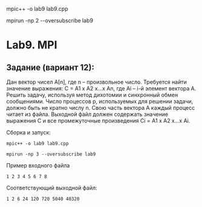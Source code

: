  mpic++ -o lab9 lab9.cpp
 
 mpirun -np 2 --oversubscribe lab9

# Lab9. MPI
## Задание (вариант 12):
Дан вектор чисел
А[n], где n – произвольное число. Требуется найти значение выражения:
С = А1 x А2 x…x Аn,
где Аi – i-й элемент вектора А. Решить задачу, используя метод дихотомии и
синхронный обмен сообщениями. Число процессов р, используемых для решении задачи, должно быть не кратно числу n. Свою часть вектора А каждый процесс читает из файла. Выходной файл должен содержать значение
выражения С и все промежуточные произведения Сi = А1 x А2 x…x Аi. 

Сборка и запуск:
```
mpic++ -o lab9 lab9.cpp

mpirun -np 3 --oversubscribe lab9
``` 

Пример входного файла
```
1 2 3 4 5 6 7 8
``` 
Соответствующий выходной файл:
```
1 2 6 24 120 720 5040 40320
``` 

